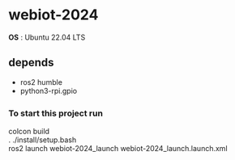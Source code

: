 # webiot-2024
**OS** : Ubuntu 22.04 LTS  

## depends  
- ros2 humble
- python3-rpi.gpio

### To start this project run　　

colcon build  
. ./install/setup.bash  
ros2 launch webiot-2024_launch webiot-2024_launch.launch.xml  